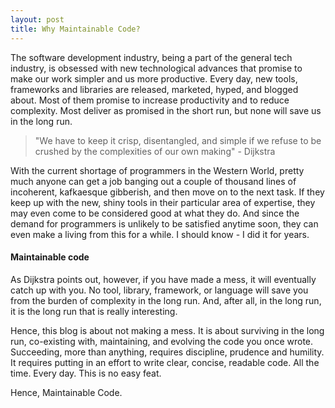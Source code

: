 ```yaml
---
layout: post
title: Why Maintainable Code?
---
```


The software development industry, being a part of the general tech industry, is obsessed with new technological advances that promise to make our work simpler and us more productive. Every day, new tools, frameworks and libraries are released, marketed, hyped, and blogged about. Most of them promise to increase productivity and to reduce complexity. Most deliver as promised in the short run, but none will save us in the long run.

> "We have to keep it crisp, disentangled, and simple if we refuse to be crushed by the complexities of our own making" - Dijkstra

With the current shortage of programmers in the Western World, pretty much anyone can get a job banging out a couple of thousand lines of incoherent, kafkaesque gibberish, and then move on to the next task. If they keep up with the new, shiny tools in their particular area of expertise, they may even come to be considered good at what they do. And since the demand for programmers is unlikely to be satisfied anytime soon, they can even make a living from this for a while. I should know - I did it for years.

#### Maintainable code
As Dijkstra points out, however, if you have made a mess, it will eventually catch up with you. No tool, library, framework, or language will save you from the burden of complexity in the long run. And, after all, in the long run, it is the long run that is really interesting.

Hence, this blog is about not making a mess. It is about surviving in the long run, co-existing with, maintaining, and evolving the code you once wrote. Succeeding, more than anything, requires discipline, prudence and humility. It requires putting in an effort to write clear, concise, readable code. All the time. Every day. This is no easy feat.

Hence, Maintainable Code.
